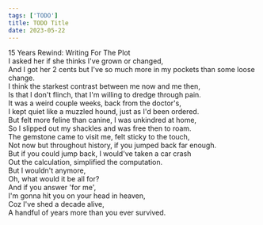 ```yaml
---
tags: ['TODO']
title: TODO Title
date: 2023-05-22
---
```


15 Years Rewind: Writing For The Plot  
I asked her if she thinks I've grown or changed,  
And I got her 2 cents but I've so much more in my pockets than some loose change.  
I think the starkest contrast between me now and me then,  
Is that I don't flinch, that I'm willing to dredge through pain.  
It was a weird couple weeks, back from the doctor's,  
I kept quiet like a muzzled hound, just as I'd been ordered.  
But felt more feline than canine, I was unkindred at home,  
So I slipped out my shackles and was free then to roam.  
The gemstone came to visit me, felt sticky to the touch,  
Not now but throughout history, if you jumped back far enough.  
But if you could jump back, I would've taken a car crash  
Out the calculation, simplified the computation.  
But I wouldn't anymore,  
Oh, what would it be all for?  
And if you answer 'for me',  
I'm gonna hit you on your head in heaven,  
Coz I've shed a decade alive,  
A handful of years more than you ever survived.  
